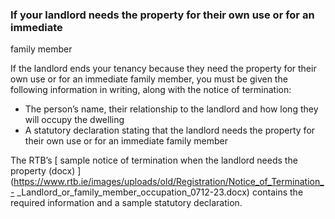 ###  If your landlord needs the property for their own use or for an immediate
family member

If the landlord ends your tenancy because they need the property for their own
use or for an immediate family member, you must be given the following
information in writing, along with the notice of termination:

  * The person’s name, their relationship to the landlord and how long they will occupy the dwelling 
  * A statutory declaration stating that the landlord needs the property for their own use or for an immediate family member 

The RTB’s [ sample notice of termination when the landlord needs the property
(docx)
](https://www.rtb.ie/images/uploads/old/Registration/Notice_of_Termination_-
_Landlord_or_family_member_occupation_0712-23.docx) contains the required
information and a sample statutory declaration.

